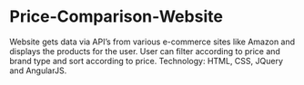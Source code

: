 # Price-Comparison-Website
Website gets data via API’s from various e-commerce sites like Amazon and displays the products for the user. User can filter according to price and brand type and sort according to price. Technology: HTML, CSS, JQuery and AngularJS.
